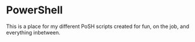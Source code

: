 # PowerShell
This is a place for my different PoSH scripts created for fun, on the job, and everything inbetween.
